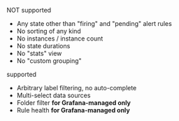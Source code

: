 NOT supported

- Any state other than "firing" and "pending" alert rules
- No sorting of any kind
- No instances / instance count
- No state durations
- No "stats" view
- No "custom grouping"

supported

- Arbitrary label filtering, no auto-complete
- Multi-select data sources
- Folder filter **for Grafana-managed only**
- Rule health **for Grafana-managed only**
